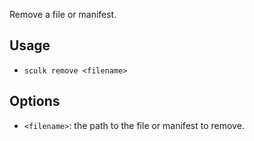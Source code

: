 Remove a file or manifest.

## Usage

- `sculk remove <filename>`

## Options

- `<filename>`: the path to the file or manifest to remove.
